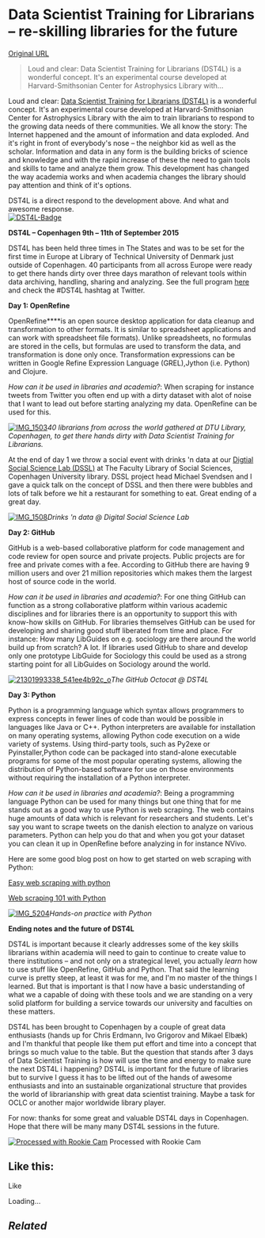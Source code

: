# Data Scientist Training for Librarians – re-skilling libraries for the future

[Original URL](http://christianlauersen.net/2015/09/21/data-scientist-training-for-librarians-re-skilling-libraries-for-the-future/)

> Loud and clear: Data Scientist Training for Librarians (DST4L) is a wonderful concept. It's an experimental course developed at Harvard-Smithsonian Center for Astrophysics Library with...

Loud and clear: [Data Scientist Training for Librarians (DST4L)](http://altbibl.io/dst4l/) is a wonderful concept. It's an experimental course developed at Harvard-Smithsonian Center for Astrophysics Library with the aim to train librarians to respond to the growing data needs of there communities. We all know the story: The Internet happened and the amount of information and data exploded. And it's right in front of everybody's nose – the neighbor kid as well as the scholar. Information and data in any form is the building bricks of science and knowledge and with the rapid increase of these the need to gain tools and skills to tame and analyze them grow. This development has changed the way academia works and when academia changes the library should pay attention and think of it's options.

DST4L is a direct respond to the development above. And what and awesome response.<br>
[![DST4L-Badge](https://christianlauersen.files.wordpress.com/2015/09/dst4l-badge.jpg?w=676&h=676)](https://christianlauersen.files.wordpress.com/2015/09/dst4l-badge.jpg)

**DST4L – Copenhagen 9th – 11th of September 2015**

DST4L has been held three times in The States and was to be set for the first time in Europe at Library of Technical University of Denmark just outside of Copenhagen. 40 participants from all across Europe were ready to get there hands dirty over three days marathon of relevant tools within data archiving, handling, sharing and analyzing. See the full program [here](http://www.altbibl.io/dtu/schedule/) and check the #DST4L hashtag at Twitter.

**Day 1: OpenRefine**

OpenRefine****is an open source desktop application for data cleanup and transformation to other formats. It is similar to spreadsheet applications and can work with spreadsheet file formats). Unlike spreadsheets, no formulas are stored in the cells, but formulas are used to transform the data, and transformation is done only once. Transformation expressions can be written in Google Refine Expression Language (GREL),Jython (i.e. Python) and Clojure.

_How can it be used in libraries and academia?_: When scraping for instance tweets from Twitter you often end up with a dirty dataset with alot of noise that I want to lead out before starting analyzing my data. OpenRefine can be used for this.

[![IMG_1503](https://christianlauersen.files.wordpress.com/2015/09/img_1503.jpg?w=676&h=207)](https://christianlauersen.files.wordpress.com/2015/09/img_1503.jpg)_40 librarians from across the world gathered at DTU Library, Copenhagen, to get there hands dirty with Data Scientist Training for Librarians._

At the end of day 1 we throw a social event with drinks 'n data at our [Digtial Social Science Lab (DSSL)](http://christianlauersen.net/2015/03/14/bringing-technology-and-academia-together-the-making-of-digital-social-science-lab/) at The Faculty Library of Social Sciences, Copenhagen University library. DSSL project head Michael Svendsen and I gave a quick talk on the concept of DSSL and then there were bubbles and lots of talk before we hit a restaurant for something to eat. Great ending of a great day.

[![IMG_1508](https://christianlauersen.files.wordpress.com/2015/09/img_1508.jpg?w=676&h=188)](https://christianlauersen.files.wordpress.com/2015/09/img_1508.jpg)_Drinks 'n data @ Digital Social Science Lab_

**Day 2: GitHub**

GitHub is a web-based collaborative platform for code management and code review for open source and private projects. Public projects are for free and private comes with a fee. According to GitHub there are having 9 million users and over 21 million repositories which makes them the largest host of source code in the world.

_How can it be used in libraries and academia?_: For one thing GitHub can function as a strong collaborative platform within various academic disciplines and for libraries there is an opportunity to support this with know-how skills on GitHub. For libraries themselves GitHub can be used for developing and sharing good stuff liberated from time and place. For instance: How many LibGuides on e.g. sociology are there around the world build up from scratch? A lot. If libraries used GitHub to share and develop only one prototype LibGuide for Sociology this could be used as a strong starting point for all LibGuides on Sociology around the world.

[![21301993338_541ee4b92c_o](https://christianlauersen.files.wordpress.com/2015/09/21301993338_541ee4b92c_o.jpg?w=370&h=370)](https://christianlauersen.files.wordpress.com/2015/09/21301993338_541ee4b92c_o.jpg)_The GitHub Octocat @ DST4L_

**Day 3: Python**

Python is a programming language which syntax allows programmers to express concepts in fewer lines of code than would be possible in languages like Java or C++. Python interpreters are available for installation on many operating systems, allowing Python code execution on a wide variety of systems. Using third-party tools, such as Py2exe or Pyinstaller,Python code can be packaged into stand-alone executable programs for some of the most popular operating systems, allowing the distribution of Python-based software for use on those environments without requiring the installation of a Python interpreter.

_How can it be used in libraries and academia?_: Being a programming language Python can be used for many things but one thing that for me stands out as a good way to use Python is web scraping. The web contains huge amounts of data which is relevant for researchers and students. Let's say you want to scrape tweets on the danish election to analyze on various parameters. Python can help you do that and when you got your dataset you can clean it up in OpenRefine before analyzing in for instance NVivo.

Here are some good blog post on how to get started on web scraping with Python:

[Easy web scraping with python](http://blog.miguelgrinberg.com/post/easy-web-scraping-with-python)

[Web scraping 101 with Python](http://www.gregreda.com/2013/03/03/web-scraping-101-with-python/)

[![IMG_5204](https://christianlauersen.files.wordpress.com/2015/09/img_5204.jpg?w=676&h=451)](https://christianlauersen.files.wordpress.com/2015/09/img_5204.jpg)_Hands-on practice with Python_

**Ending notes and the future of DST4L**

DST4L is important because it clearly addresses some of the key skills librarians within academia will need to gain to continue to create value to there institutions – and not only on a strategical level, you actually _learn_ how to use stuff like OpenRefine, GitHub and Python. That said the learning curve is pretty steep, at least it was for me, and I'm no master of the things I learned. But that is important is that I now have a basic understanding of what we a capable of doing with these tools and we are standing on a very solid platform for building a service towards our university and faculties on these matters.

DST4L has been brought to Copenhagen by a couple of great data enthusiasts (hands up for Chris Erdmann, Ivo Grigorov and Mikael Elbæk) and I'm thankful that people like them put effort and time into a concept that brings so much value to the table. But the question that stands after 3 days of Data Scientist Training is how will use the time and energy to make sure the next DST4L i happening? DST4L is important for the future of libraries but to survive I guess it has to be lifted out of the hands of awesome enthusiasts and into an sustainable organizational structure that provides the world of librarianship with great data scientist training. Maybe a task for OCLC or another major worldwide library player.

For now: thanks for some great and valuable DST4L days in Copenhagen. Hope that there will be many many DST4L sessions in the future.

[![Processed with Rookie Cam](https://christianlauersen.files.wordpress.com/2015/09/20968298774_539391154b_o.jpg?w=676&h=676)](https://christianlauersen.files.wordpress.com/2015/09/20968298774_539391154b_o.jpg) Processed with Rookie Cam

## Like this:

<span class="button">
  <span>Like</span>
</span>

 

<span class="loading">Loading…</span>

[]()

## _Related_
